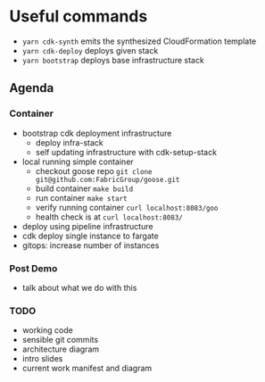 # Useful commands

- `yarn cdk-synth` emits the synthesized CloudFormation template
- `yarn cdk-deploy` deploys given stack
- `yarn bootstrap` deploys base infrastructure stack

## Agenda

### Container

- bootstrap cdk deployment infrastructure
  - deploy infra-stack
  - self updating infrastructure with cdk-setup-stack
- local running simple container
  - checkout goose repo `git clone git@github.com:FabricGroup/goose.git`
  - build container `make build`
  - run container `make start`
  - verify running container `curl localhost:8083/goo`
  - health check is at `curl localhost:8083/`
- deploy using pipeline infrastructure
- cdk deploy single instance to fargate
- gitops: increase number of instances

### Post Demo

- talk about what we do with this

### TODO
- working code
- sensible git commits
- architecture diagram
- intro slides
- current work manifest and diagram

